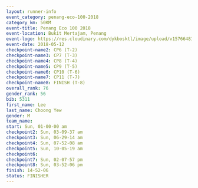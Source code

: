 ```yaml
--- 
layout: runner-info 
event_category: penang-eco-100-2018 
category_km: 50KM 
event-title: Penang Eco 100 2018 
event-location: Bukit Mertajam, Penang 
event-logo: https://res.cloudinary.com/dykbosktl/image/upload/v1576648106/Logo/Logo_lovxhg.jpg 
event-date: 2018-05-12 
checkpoint-name2: CP6 (T-2) 
checkpoint-name3: CP7 (T-3) 
checkpoint-name4: CP8 (T-4) 
checkpoint-name5: CP9 (T-5) 
checkpoint-name6: CP10 (T-6) 
checkpoint-name7: CP11 (T-7) 
checkpoint-name8: FINISH (T-8) 
overall_rank: 76
gender_rank: 56
bib: 5311
first_name: Lee
last_name: Choong Yew
gender: M
team_name: 
start: Sun, 01-00-00 am
checkpoint2: Sun, 03-09-37 am
checkpoint3: Sun, 06-29-14 am
checkpoint4: Sun, 07-52-08 am
checkpoint5: Sun, 10-05-19 am
checkpoint6: 
checkpoint7: Sun, 02-07-57 pm
checkpoint8: Sun, 03-52-06 pm
finish: 14-52-06
status: FINISHER
--- 
```


